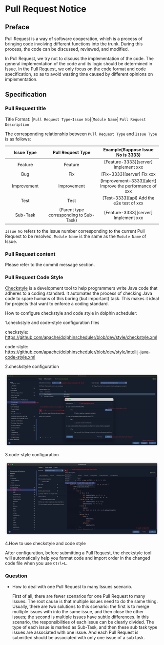 # Pull Request Notice

## Preface
Pull Request is a way of software cooperation, which is a process of bringing code involving different functions into the trunk. During this process, the code can be discussed, reviewed, and modified.

In Pull Request, we try not to discuss the implementation of the code. The general implementation of the code and its logic should be determined in Issue. In the Pull Request, we only focus on the code format and code specification, so as to avoid wasting time caused by different opinions on implementation.

## Specification

### Pull Request title

Title Format: [`Pull Request Type`-`Issue No`][`Module Name`] `Pull Request Description`

The corresponding relationship between `Pull Request Type` and `Issue Type` is as follows:

<table>
    <thead>
        <tr>
            <th style="width: 10%; text-align: center;">Issue Type</th>
            <th style="width: 20%; text-align: center;">Pull Request Type</th>
            <th style="width: 20%; text-align: center;">Example(Suppose Issue No is 3333)</th>
        </tr>
    </thead>
    <tbody>
        <tr>
            <td style="text-align: center;">Feature</td>
            <td style="text-align: center;">Feature</td>
            <td style="text-align: center;">[Feature-3333][server] Implement xxx</td>
        </tr>
        <tr>
            <td style="text-align: center;">Bug</td>
            <td style="text-align: center;">Fix</td>
            <td style="text-align: center;">[Fix-3333][server] Fix xxx</td>
        </tr>
        <tr>
            <td style="text-align: center;">Improvement</td>
            <td style="text-align: center;">Improvement</td>
            <td style="text-align: center;">[Improvement-3333][alert] Improve the performance of xxx</td>
        </tr>
        <tr>
            <td style="text-align: center;">Test</td>
            <td style="text-align: center;">Test</td>
            <td style="text-align: center;">[Test-3333][api] Add the e2e test of xxx</td>
        </tr>
        <tr>
            <td style="text-align: center;">Sub-Task</td>
            <td style="text-align: center;">(Parent type corresponding to Sub-Task)</td>
            <td style="text-align: center;">[Feature-3333][server] Implement xxx</td>
        </tr>
    </tbody>
</table>

`Issue No` refers to the Issue number corresponding to the current Pull Request to be resolved, `Module Name` is the same as the `Module Name` of Issue.

### Pull Request content

Please refer to the commit message section.

### Pull Request Code Style

[Checkstyle](https://checkstyle.sourceforge.io/) is a development tool to help programmers write Java code that adheres to a coding standard. It automates the process of checking Java code to spare humans of this boring (but important) task. This makes it ideal for projects that want to enforce a coding standard.

How to configure checkstyle and code style in dolphin scheduler:

1.checkstyle and code-style configuration files

checkstyle: https://github.com/apache/dolphinscheduler/blob/dev/style/checkstyle.xml

code-style: https://github.com/apache/dolphinscheduler/blob/dev/style/intellij-java-code-style.xml

2.checkstyle configuration

 <p align="center">
   <img src="/img/checkstyle-idea.png" alt="checkstyle idea configuration" />
 </p>
 
3.code-style configuration

 <p align="center">
   <img src="/img/code-style-idea.png" alt="code style idea configuration" />
 </p>
 
4.How to use checkstyle and code style

After configuration, before submitting a Pull Request, the checkstyle tool will automatically help you format code and import order in the changed code file when you use `Ctrl+L`.

### Question

- How to deal with one Pull Request to many Issues scenario.

    First of all, there are fewer scenarios for one Pull Request to many Issues. 
    The root cause is that multiple issues need to do the same thing.
    Usually, there are two solutions to this scenario: the first is to merge multiple issues with into the same issue, and then close the other issues;
    the second is multiple issues have subtle differences.
    In this scenario, the responsibilities of each issue can be clearly divided. The type of each issue is marked as Sub-Task, and then these sub task type issues are associated with one issue.
    And each Pull Request is submitted should be associated with only one issue of a sub task.